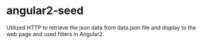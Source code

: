 # angular2-seed
Utilized HTTP to retrieve the json data from data.json file and display to the web page and used filters in Angular2.

